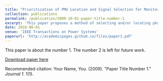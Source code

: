 ```yaml
---
title: "Prioritization of PMU Location and Signal Selection for Monitoring Critical Power System Oscillations"
collection: publications
permalink: /publication/2009-10-01-paper-title-number-1
excerpt: 'This paper proposes a method of selecting and/or locating phasor measurement unit (PMU) signals for monitoring critical oscillation modes in large power systems. A robust indicator, modal participation ratio, is introduced to identify critical PMU locations and signal channels, in order to monitor modes of interest to power system operators. This indicator is easy to compute in practice, and is theoretically rigorous based on linear control theory and spectral analysis. This indicator can suggest location and/or selection of PMUs in order to most effectively observe modes of interest to power system operators. The effectiveness and robustness of the algorithm is illustrated in both modified 68-bus system and 140-bus system.'
date: 2018-06-01
venue: 'IEEE Transactions on Power Systems'
paperurl: 'http://academicpages.github.io/files/paper1.pdf'
---
```

This paper is about the number 1. The number 2 is left for future work.

[Download paper here](http://academicpages.github.io/files/paper1.pdf)

Recommended citation: Your Name, You. (2009). "Paper Title Number 1." <i>Journal 1</i>. 1(1).
